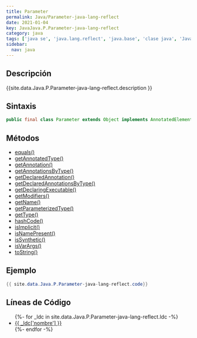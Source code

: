 ```yaml
---
title: Parameter
permalink: Java/Parameter-java-lang-reflect
date: 2021-01-04
key: JavaJava.P.Parameter-java-lang-reflect
category: java
tags: ['java se', 'java.lang.reflect', 'java.base', 'clase java', 'Java 1.8']
sidebar: 
  nav: java
---
```


## Descripción
{{site.data.Java.P.Parameter-java-lang-reflect.description }}

## Sintaxis
~~~java
public final class Parameter extends Object implements AnnotatedElement
~~~

## Métodos
* [equals()](/Java/Parameter-java-lang-reflect/equals)
* [getAnnotatedType()](/Java/Parameter-java-lang-reflect/getAnnotatedType)
* [getAnnotation()](/Java/Parameter-java-lang-reflect/getAnnotation)
* [getAnnotationsByType()](/Java/Parameter-java-lang-reflect/getAnnotationsByType)
* [getDeclaredAnnotation()](/Java/Parameter-java-lang-reflect/getDeclaredAnnotation)
* [getDeclaredAnnotationsByType()](/Java/Parameter-java-lang-reflect/getDeclaredAnnotationsByType)
* [getDeclaringExecutable()](/Java/Parameter-java-lang-reflect/getDeclaringExecutable)
* [getModifiers()](/Java/Parameter-java-lang-reflect/getModifiers)
* [getName()](/Java/Parameter-java-lang-reflect/getName)
* [getParameterizedType()](/Java/Parameter-java-lang-reflect/getParameterizedType)
* [getType()](/Java/Parameter-java-lang-reflect/getType)
* [hashCode()](/Java/Parameter-java-lang-reflect/hashCode)
* [isImplicit()](/Java/Parameter-java-lang-reflect/isImplicit)
* [isNamePresent()](/Java/Parameter-java-lang-reflect/isNamePresent)
* [isSynthetic()](/Java/Parameter-java-lang-reflect/isSynthetic)
* [isVarArgs()](/Java/Parameter-java-lang-reflect/isVarArgs)
* [toString()](/Java/Parameter-java-lang-reflect/toString)

## Ejemplo
~~~java
{{ site.data.Java.P.Parameter-java-lang-reflect.code}}
~~~

## Líneas de Código
<ul>
{%- for _ldc in site.data.Java.P.Parameter-java-lang-reflect.ldc -%}
   <li>
       <a href="{{_ldc['url'] }}">{{ _ldc['nombre'] }}</a>
   </li>
{%- endfor -%}
</ul>
